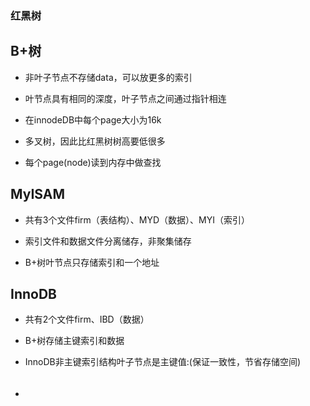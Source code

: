 ### 红黑树

## B+树

- 非叶子节点不存储data，可以放更多的索引
- 叶节点具有相同的深度，叶子节点之间通过指针相连

- 在innodeDB中每个page大小为16k
- 多叉树，因此比红黑树树高要低很多
- 每个page(node)读到内存中做查找

## MyISAM

- 共有3个文件firm（表结构）、MYD（数据）、MYI（索引）

- 索引文件和数据文件分离储存，非聚集储存
- B+树叶节点只存储索引和一个地址

## InnoDB

- 共有2个文件firm、IBD（数据）

- B+树存储主键索引和数据

- InnoDB非主键索引结构叶子节点是主键值:(保证一致性，节省存储空间)

- ###### 

